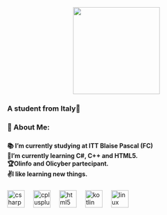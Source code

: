 <div align="center">
  <img height="200" src="https://cdn.discordapp.com/attachments/623950257335828487/1161384051433808022/Hi__Im_Pietro_Malzone_1.gif?ex=65381a2f&is=6525a52f&hm=f23feec9de5033d4a868eab60e41fc5b0f6af024bf3de12d9c3d3f3408580687&"  />
</div>

###

<h3 align="left">A student from Italy🏫</h3>

###

<h3 align="left">💫 About Me:</h3>

###

<h4 align="left">📚 I’m currently studying at ITT Blaise Pascal (FC)<br>🌱I’m currently learning C#, C++ and HTML5.<br>🏆Olinfo and Olicyber partecipant.<br>✌I like learning new things.</h4>

###

<div align="left">
  <img src="https://cdn.jsdelivr.net/gh/devicons/devicon/icons/csharp/csharp-original.svg" height="40" alt="csharp logo"  />
  <img width="12" />
  <img src="https://cdn.jsdelivr.net/gh/devicons/devicon/icons/cplusplus/cplusplus-original.svg" height="40" alt="cplusplus logo"  />
  <img width="12" />
  <img src="https://cdn.jsdelivr.net/gh/devicons/devicon/icons/html5/html5-original.svg" height="40" alt="html5 logo"  />
  <img width="12" />
  <img src="https://cdn.jsdelivr.net/gh/devicons/devicon/icons/kotlin/kotlin-original.svg" height="40" alt="kotlin logo"  />
  <img width="12" />
  <img src="https://cdn.jsdelivr.net/gh/devicons/devicon/icons/linux/linux-original.svg" height="40" alt="linux logo"  />
</div>

###
